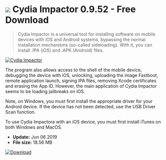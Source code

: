 # ![](https://cdn.softexe.net/static/icon/win.gif) Cydia Impactor 0.9.52 - Free Download

> Cydia Impactor is a universal tool for installing software on mobile devices with iOS and Android systems, bypassing the normal installation mechanisms (so-called sideloading). With it, you can install .IPA (iOS) and .APK (Android) files.

[![Cydia Impactor](https://gallery.dpcdn.pl/imgc/Tools/79820/g_-_420x350_1.5_-_xef4946b8-b811-45ba-8e88-4744ddb42700.png)](https://softexe.net/win/hobbies-lifestyle/mobile/cydia-impactor:affc.html)

The program also allows access to the shell of the mobile device, debugging the device with iOS, unlocking, uploading the image Fastboot, remote application launch, signing IPA files, removing Xcode certificates and erasing the App ID. However, the main application of Cydia Impactor seems to be loading jailbreaks on iOS.
 
 Note, on Windows, you must first install the appropriate driver for your Android device. If the device has not been detected, use the USB Driver Scan function.
 
 To use Cydia Impactora with an iOS device, you must first install iTunes on both Windows and MacOS.


- **Update:** Jun 06 2019
- **File size:** 18.56 MB

[![Download](https://cdn.softexe.net/static/img/download.png)](https://softexe.net/win/hobbies-lifestyle/mobile/cydia-impactor:affc.html)

